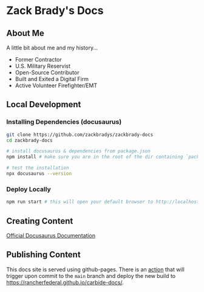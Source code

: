 # Zack Brady's Docs

## About Me

A little bit about me and my history...

- Former Contractor
- U.S. Military Reservist
- Open-Source Contributor
- Built and Exited a Digital Firm
- Active Volunteer Firefighter/EMT

## Local Development

### Installing Dependencies (docusaurus)

```bash
git clone https://github.com/zackbradys/zackbrady-docs
cd zackbrady-docs

# install docusaurus & dependencies from package.json
npm install # make sure you are in the root of the dir containing `package.json`

# test the installation
npx docusaurus --version
```

### Deploy Locally

```bash
npm run start # this will open your default browser to http://localhost:3000
```

## Creating Content

[Official Docusaurus Documentation](https://docusaurus.io/docs/creating-pages)

## Publishing Content

This docs site is served using github-pages. There is an [action](.github/workflows/deploy.yml) that will trigger upon commit to the `main` branch and deploy the new build to https://rancherfederal.github.io/carbide-docs/.
